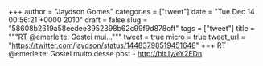 
+++
author = "Jaydson Gomes"
categories = ["tweet"]
date = "Tue Dec 14 00:56:21 +0000 2010"
draft = false
slug = "58608b2619a58eedee3952398b62c99f9d878cff"
tags = ["tweet"]
title = """RT @emerleite: Gostei mui..."""
tweet = true
micro = true
tweet_url = "https://twitter.com/jaydson/status/14483798519451648"
+++
RT @emerleite: Gostei muito desse post - http://bit.ly/eY2EDn
